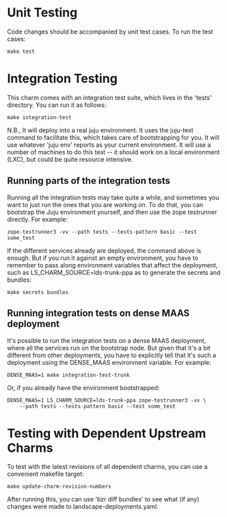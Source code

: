 Unit Testing
============

Code changes should be accompanied by unit test cases.  To run the test cases:

    make test


Integration Testing
===================

This charm comes with an integration test suite, which lives in the 'tests'
directory.  You can run it as follows:

    make integration-test

N.B., It will deploy into a real juju environment. It uses the juju-test
command to facilitate this, which takes care of bootstrapping for you.  It
will use whatever 'juju env' reports as your current environment.  It will use
a number of machines to do this test -- it should work on a local environment
(LXC), but could be quite resource intensive.


Running parts of the integration tests
--------------------------------------

Running all the integration tests may take quite a while, and sometimes
you want to just run the ones that you are working on. To do that, you
can bootstrap the Juju environment yourself, and then use the zope
testrunner directly. For example:

    zope-testrunner3 -vv --path tests --tests-pattern basic --test some_test

If the different services already are deployed, the command above is enough.
But if you run it against an empty environment, you have to remember to pass
along environment variables that affect the deployment, such as
LS_CHARM_SOURCE=lds-trunk-ppa as to generate the secrets and bundles:

    make secrets bundles


Running integration tests on dense MAAS deployment
--------------------------------------------------

It's possible to run the integration tests on a dense MAAS deployment,
where all the services run on the bootstrap node. But given that it's a
bit different from other deployments, you have to explicitly tell that
it's such a deployment using the DENSE_MAAS environment variable. For
example:

    DENSE_MAAS=1 make integration-test-trunk

Or, if you already have the environment bootstrapped:

    DENSE_MAAS=1 LS_CHARM_SOURCE=lds-trunk-ppa zope-testrunner3 -vv \
        --path tests --tests-pattern basic --test some_test


Testing with Dependent Upstream Charms
======================================

To test with the latest revisions of all dependent charms, you can use a 
convenient makefile target:

    make update-charm-revision-numbers

After running this, you can use 'bzr diff bundles' to see what (if any)
changes were made to landscape-deployments.yaml.
